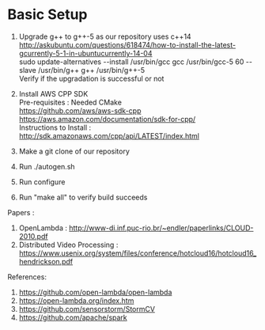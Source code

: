 # Basic Setup

1. Upgrade g++ to g++-5 as our repository uses c++14 <br/>
   http://askubuntu.com/questions/618474/how-to-install-the-latest-gcurrently-5-1-in-ubuntucurrently-14-04 <br/>
   sudo update-alternatives --install /usr/bin/gcc gcc /usr/bin/gcc-5 60 --slave /usr/bin/g++ g++ /usr/bin/g++-5 <br/>
   Verify if the upgradation is successful or not

2. Install AWS CPP SDK <br/>
   Pre-requisites : Needed CMake <br/>
   https://github.com/aws/aws-sdk-cpp <br/>
   https://aws.amazon.com/documentation/sdk-for-cpp/ <br/>
   Instructions to Install : http://sdk.amazonaws.com/cpp/api/LATEST/index.html <br/>

3. Make a git clone of our repository 
4. Run ./autogen.sh
5. Run configure
6. Run "make all" to verify build succeeds

Papers : <br/>
1. OpenLambda : http://www-di.inf.puc-rio.br/~endler/paperlinks/CLOUD-2010.pdf <br/>
2. Distributed Video Processing : https://www.usenix.org/system/files/conference/hotcloud16/hotcloud16_hendrickson.pdf <br/>

References: <br/>
1. https://github.com/open-lambda/open-lambda <br/>
2. https://open-lambda.org/index.htm <br/>
3. https://github.com/sensorstorm/StormCV <br/>
4. https://github.com/apache/spark <br/>





